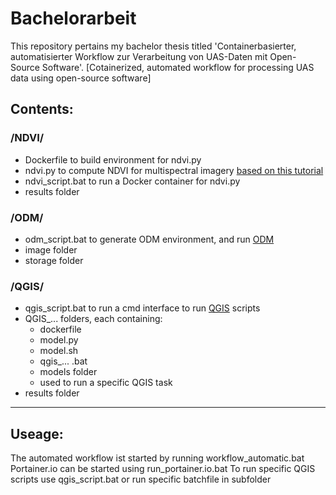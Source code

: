 # Bachelorarbeit
This repository pertains my bachelor thesis titled 'Containerbasierter, automatisierter Workflow zur Verarbeitung 
von UAS-Daten mit Open-Source Software'. [Cotainerized, automated workflow for processing UAS data using open-source software]

## Contents:

### /NDVI/
- Dockerfile to build environment for ndvi.py
- ndvi.py to compute NDVI for multispectral imagery [based on this tutorial](http://learningzone.rspsoc.org.uk/index.php/Learning-Materials/Python-Scripting/9.4-Calculate-NDVI-using-GDAL)
- ndvi_script.bat to run a Docker container for ndvi.py
- results folder

### /ODM/ 
- odm_script.bat to generate ODM environment, and run [ODM](https://github.com/OpenDroneMap/OpenDroneMap)
- image folder
- storage folder

### /QGIS/
- qgis_script.bat to run a cmd interface to run [QGIS](https://www.qgis.org/de/site/) scripts
- QGIS_... folders, each containing:
  - dockerfile
  - model.py
  - model.sh
  - qgis_... .bat
  - models folder
  - used to run a specific QGIS task
- results folder
------------------------------------------------

## Useage:
The automated workflow ist started by running workflow_automatic.bat
Portainer.io can be started using run_portainer.io.bat
To run specific QGIS scripts use qgis_script.bat or run specific batchfile in subfolder
